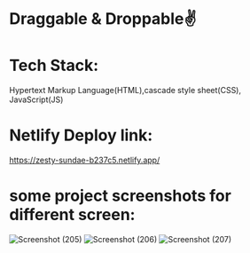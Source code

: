 # Draggable & Droppable✌️
# Tech Stack:
Hypertext Markup Language(HTML),cascade style sheet(CSS), JavaScript(JS)
# Netlify Deploy link: 
https://zesty-sundae-b237c5.netlify.app/

# some project screenshots for different screen:
![Screenshot (205)](https://user-images.githubusercontent.com/104748364/233389028-8beedc17-4dc5-4518-b9eb-cdc7eab8d3e5.png)
![Screenshot (206)](https://user-images.githubusercontent.com/104748364/233389035-7ab918c6-64cb-4ac4-a741-140ba7d66f16.png)
![Screenshot (207)](https://user-images.githubusercontent.com/104748364/233389054-b33bd81e-2e78-4c6e-952e-c6ed0a37b438.png)
